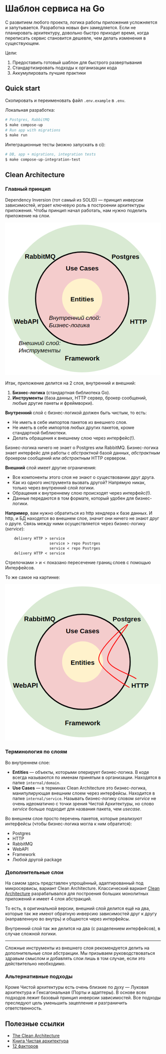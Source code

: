 Шаблон сервиса на Go
===========================================
С развитием любого проекта, логика работы приложения усложняется и запутывается.
Разработка новых фич замедляется. Если не планировать архитектуру, довольно быстро
приходит время, когда переписать сервис становится дешевле, чем делать изменения в
существующем.

Цели:
1. Предоставить готовый шаблон для быстрого развертывания
2. Стандартизировать подходы к организации кода
3. Аккумулировать лучшие практики

Quick start
----
Скопировать и переименовать файл `.env.example` в `.env`.

Локальная разработка:
```sh
# Postgres, RabbitMQ
$ make compose-up
# Run app with migrations
$ make run
```

Интеграционные тесты (можно запускать в ci):
```sh
# DB, app + migrations, integration tests
$ make compose-up-integration-test
```



Clean Architecture
----
### Главный принцип
Dependency Inversion (тот самый из SOLID) — принцип инверсии зависимостей, играет 
ключевую роль в построении архитектуры приложения. Чтобы принцип начал работать, 
нам нужно поделить приложение на слои.

![Clean Architecture](pkg/img/layers.png)

Итак, приложение делится на 2 слоя, внутренний и внешний:
1. **Бизнес-логика** (стандартная библиотека Go).
2. **Инструменты** (база данных, HTTP сервер, брокер сообщений, любые другие пакеты 
   и фреймворки).

**Внутренний** слой с бизнес-логикой должен быть чистым, то есть:
* Не иметь в себе импортов пакетов из внешнего слоя.
* Не иметь в себе импортов любых других пакетов, кроме стандартной библиотеки.
* Делать обращения к внешнему слою через интерфейс(!).

Бизнес-логика ничего не знает о Postgres или RabbitMQ. Бизнес-логика знает
интерфейс для работы с _абстрактной_ базой данных, _абстрактным_ брокером
сообщений или _абстрактным_ HTTP сервером.

**Внешний** слой имеет другие ограничения:
* Все компоненты этого слоя не знают о существовании друг друга.
* Как из одного инструмента вызвать другой? Напрямую никак, только через 
  внутренний слой логики.
* Обращения к внутреннему слою происходят через интерфейс(!).
* Данные передаются в том формате, который удобен для бизнес-логики.

**Например**, вам нужно обратиться из http хендлера к базе данных. И http, и
БД находятся во внешнем слое, значит они ничего не знают друг о друге. Связь 
между ними осуществляется через бизнес-логику (_service_):
```
    delivery HTTP > service
                    service > repo Postrges
                    service < repo Postrges
    delivery HTTP < service
```  
Стрелочками > и < показано пересечение границ слоев с помощью Интерфейсов.

То же самое на картинке:

![Example](pkg/img/example-http-db.png)

### Терминология по слоям
Во внутреннем слое:
* **Entities** — объекты, которыми оперирует бизнес-логика. В коде всегда называются 
по именам принятым в организации. Находятся в папке `internal/domain`.
* **Use Cases** — в терминах Clean Architecture это бизнес-логика, манипулирующая внешним слоем через интерфейсы.
Находится в папке `internal/service`. Называть бизнес-логику словом _service_ не очень идеоматично с точки зрения Чистой
  Архитектуры, но слово _service_ больше подходит для названия пакета, чем _usecase_.

Во внешнем слое просто перечень пакетов, которые реализуют интерфейсы (чтобы 
бизнес-логика могла к ним обратится):
  * Postgres
  * HTTP
  * RabbitMQ
  * WebAPI
  * Framework
  * Любой другой package

### Дополнительные слои
На самом здесь представлен упрощённый, адаптированный под микросервисы, вариант 
Clean Architecture. Классический вариант [Clean Architecture](https://blog.cleancoder.com/uncle-bob/2012/08/13/the-clean-architecture.html)
разрабатывался для построения больших монолитных приложений и имеет 4 слоя абстракций.

То есть, в оригинальной версии, внешний слой делится ещё на два, которые
так же имеют обратную инверсию зависимостей друг к другу (направленную во внутрь)
и общаются через интерфейсы.

Внутренний слой так же делится на два (с разделением интерфейсов), в случае
сложной логики.
_______________________________

Сложные инструменты из внешнего слоя рекомендуется делить на дополнительные 
слои абстракции. Мы призываем руководствоваться здравым смыслом и добавлять слои 
лишь в том случае, если это действительно необходимо.

### Альтернативные подходы
Кроме Чистой архитектуры есть очень близкие по духу — Луковая архитектура и 
Гексагональная (Порты и адаптеры). В основе всех подходов лежит базовый принцип 
инверсии зависимостей. Все подходы преследуют цель уменьшить зацепление и 
разграничить ответственность.

Полезные ссылки
---------------
* [The Clean Architecture](https://blog.cleancoder.com/uncle-bob/2012/08/13/the-clean-architecture.html)
* [Книга Чистая архитектура](https://www.ozon.ru/context/detail/id/144499396/)
* [12 факторов](https://12factor.net/ru/)
